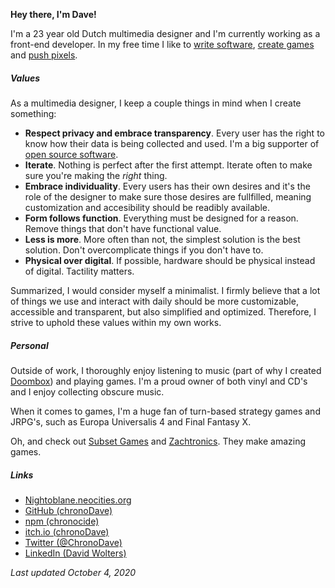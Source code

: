 <box display="flex" pt="32px">

<avatar />

<box ml="16px" mt="8px">

**Hey there, I'm Dave!**

I'm a 23 year old Dutch multimedia designer and I'm currently working as a front-end developer. In my free time I like to [write software](https://github.com/chronoDave), [create games](https://chrono-dave.itch.io/unh) and [push pixels](https://nightoblane.neocities.org/).

</box>

</box>

##### Values

As a multimedia designer, I keep a couple things in mind when I create something:

 - <b>Respect privacy and embrace transparency</b>. Every user has the right to know how their data is being collected and used. I'm a big supporter of [open source software](https://github.com/chronoDave).
 - <b>Iterate</b>. Nothing is perfect after the first attempt. Iterate often to make sure you're making the _right_ thing.
 - <b>Embrace individuality</b>. Every users has their own desires and it's the role of the designer to make sure those desires are fullfilled, meaning customization and accesibility should be readibly available.
 - <b>Form follows function</b>. Everything must be designed for a reason. Remove things that don't have functional value.
 - <b>Less is more</b>. More often than not, the simplest solution is the best solution. Don't overcomplicate things if you don't have to.
 - <b>Physical over digital</b>. If possible, hardware should be physical instead of digital. Tactility matters.

Summarized, I would consider myself a minimalist. I firmly believe that a lot of things we use and interact with daily should be more customizable, accessible and transparent, but also simplified and optimized. Therefore, I strive to uphold these values within my own works.

##### Personal

Outside of work, I thoroughly enjoy listening to music (part of why I created [Doombox](https://github.com/chronoDave/Doombox)) and playing games. I'm a proud owner of both vinyl and CD's and I enjoy collecting obscure music.

When it comes to games, I'm a huge fan of turn-based strategy games and JRPG's, such as Europa Universalis 4 and Final Fantasy X.

Oh, and check out [Subset Games](https://subsetgames.com/) and [Zachtronics](http://www.zachtronics.com/). They make amazing games.

##### Links

 - [Nightoblane.neocities.org](https://nightoblane.neocities.org/)
 - [GitHub (chronoDave)](https://github.com/chronoDave)
 - [npm (chronocide)](https://www.npmjs.com/~chronocide)
 - [itch.io (chronoDave)](https://chrono-dave.itch.io)
 - [Twitter (@ChronoDave)](https://twitter.com/ChronoDave)
 - [LinkedIn (David Wolters)](https://www.linkedin.com/in/david-wolters-8b426012a/)

<box pt="8px">

<i>Last updated October 4, 2020</i>

</box>
